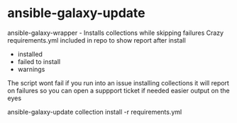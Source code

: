 # ansible-galaxy-update 
ansible-galaxy-wrapper - Installs collections while skipping failures
Crazy requirements.yml included in repo to show report after install

- installed 
- failed to install
- warnings

The script wont fail if you run into an issue installing collections it will report on failures so you can open a suppport ticket if needed easier output on the eyes 

ansible-galaxy-update collection install -r requirements.yml 
